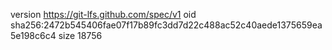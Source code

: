 version https://git-lfs.github.com/spec/v1
oid sha256:2472b545406fae07f17b89fc3dd7d22c488ac52c40aede1375659ea5e198c6c4
size 18756
